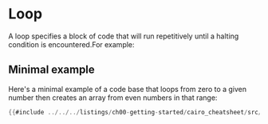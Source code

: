 # Loop

A loop specifies a block of code that will run repetitively until a halting condition is encountered.For example:

## Minimal example

Here's a minimal example of a code base that loops from zero to a given number then creates an array from even numbers in that range:


```rust
{{#include ../../../listings/ch00-getting-started/cairo_cheatsheet/src/loop_example.cairo}}
```